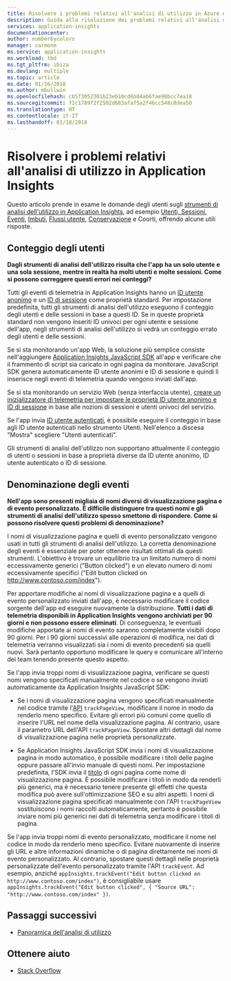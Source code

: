 ```yaml
---
title: Risolvere i problemi relativi all'analisi di utilizzo in Azure Application Insights
description: Guida alla risoluzione dei problemi relativi all'analisi dell'utilizzo di siti e app con Application Insights.
services: application-insights
documentationcenter: 
author: numberbycolors
manager: carmonm
ms.service: application-insights
ms.workload: tbd
ms.tgt_pltfrm: ibiza
ms.devlang: multiple
ms.topic: article
ms.date: 01/16/2018
ms.author: mbullwin
ms.openlocfilehash: cb5f3052301b23eb10cd6b84ab6fae98bcc7ea18
ms.sourcegitcommit: f1c1789f2f2502d683afaf5a2f46cc548c0dea50
ms.translationtype: HT
ms.contentlocale: it-IT
ms.lasthandoff: 01/18/2018
---
```

# <a name="troubleshoot-usage-analytics-in-application-insights"></a>Risolvere i problemi relativi all'analisi di utilizzo in Application Insights
Questo articolo prende in esame le domande degli utenti sugli [strumenti di analisi dell'utilizzo in Application Insights](app-insights-usage-overview.md), ad esempio [Utenti, Sessioni, Eventi](app-insights-usage-segmentation.md), [Imbuti](usage-funnels.md), [Flussi utente](app-insights-usage-flows.md), [Conservazione](app-insights-usage-retention.md) e Coorti, offrendo alcune utili risposte.

## <a name="counting-users"></a>Conteggio degli utenti
**Dagli strumenti di analisi dell'utilizzo risulta che l'app ha un solo utente e una sola sessione, mentre in realtà ha molti utenti e molte sessioni. Come si possono correggere questi errori nei conteggi?**

Tutti gli eventi di telemetria in Application Insights hanno un [ID utente anonimo](application-insights-data-model-context.md) e un [ID di sessione](application-insights-data-model-context.md) come proprietà standard. Per impostazione predefinita, tutti gli strumenti di analisi dell'utilizzo eseguono il conteggio degli utenti e delle sessioni in base a questi ID. Se in queste proprietà standard non vengono inseriti ID univoci per ogni utente e sessione dell'app, negli strumenti di analisi dell'utilizzo si vedrà un conteggio errato degli utenti e delle sessioni.

Se si sta monitorando un'app Web, la soluzione più semplice consiste nell'aggiungere [Application Insights JavaScript SDK](app-insights-javascript.md) all'app e verificare che il frammento di script sia caricato in ogni pagina da monitorare. JavaScript SDK genera automaticamente ID utente anonimi e ID di sessione e quindi li inserisce negli eventi di telemetria quando vengono inviati dall'app.

Se si sta monitorando un servizio Web (senza interfaccia utente), [creare un inizializzatore di telemetria per impostare le proprietà ID utente anonimo e ID di sessione](app-insights-usage-send-user-context.md) in base alle nozioni di sessioni e utenti univoci del servizio.

Se l'app invia [ID utente autenticati](app-insights-api-custom-events-metrics.md#authenticated-users), è possibile eseguire il conteggio in base agli ID utente autenticati nello strumento Utenti. Nell'elenco a discesa "Mostra" scegliere "Utenti autenticati".

Gli strumenti di analisi dell'utilizzo non supportano attualmente il conteggio di utenti o sessioni in base a proprietà diverse da ID utente anonimo, ID utente autenticato o ID di sessione.

## <a name="naming-events"></a>Denominazione degli eventi
**Nell'app sono presenti migliaia di nomi diversi di visualizzazione pagina e di evento personalizzato. È difficile distinguere tra questi nomi e gli strumenti di analisi dell'utilizzo spesso smettono di rispondere. Come si possono risolvere questi problemi di denominazione?**

I nomi di visualizzazione pagina e quelli di evento personalizzato vengono usati in tutti gli strumenti di analisi dell'utilizzo. La corretta denominazione degli eventi è essenziale per poter ottenere risultati ottimali da questi strumenti. L'obiettivo è trovare un equilibrio tra un limitato numero di nomi eccessivamente generici ("Button clicked") e un elevato numero di nomi eccessivamente specifici ("Edit button clicked on http://www.contoso.com/index").

Per apportare modifiche ai nomi di visualizzazione pagina e a quelli di evento personalizzato inviati dall'app, è necessario modificare il codice sorgente dell'app ed eseguire nuovamente la distribuzione. **Tutti i dati di telemetria disponibili in Application Insights vengono archiviati per 90 giorni e non possono essere eliminati**. Di conseguenza, le eventuali modifiche apportate ai nomi di evento saranno completamente visibili dopo 90 giorni. Per i 90 giorni successivi alle operazioni di modifica, nei dati di telemetria verranno visualizzati sia i nomi di evento precedenti sia quelli nuovi. Sarà pertanto opportuno modificare le query e comunicare all'interno dei team tenendo presente questo aspetto.

Se l'app invia troppi nomi di visualizzazione pagina, verificare se questi nomi vengono specificati manualmente nel codice o se vengono inviati automaticamente da Application Insights JavaScript SDK:

* Se i nomi di visualizzazione pagina vengono specificati manualmente nel codice tramite l'[API](https://github.com/Microsoft/ApplicationInsights-JS/blob/master/API-reference.md) `trackPageView`, modificare il nome in modo da renderlo meno specifico. Evitare gli errori più comuni come quello di inserire l'URL nel nome della visualizzazione pagina. Al contrario, usare il parametro URL dell'API `trackPageView`. Spostare altri dettagli dal nome di visualizzazione pagina nelle proprietà personalizzate.

* Se Application Insights JavaScript SDK invia i nomi di visualizzazione pagina in modo automatico, è possibile modificare i titoli delle pagine oppure passare all'invio manuale di questi nomi. Per impostazione predefinita, l'SDK invia il [titolo](https://developer.mozilla.org/docs/Web/HTML/Element/title) di ogni pagina come nome di visualizzazione pagina. È possibile modificare i titoli in modo da renderli più generici, ma è necessario tenere presente gli effetti che questa modifica può avere sull'ottimizzazione SEO e su altri aspetti. I nomi di visualizzazione pagina specificati manualmente con l'API `trackPageView` sostituiscono i nomi raccolti automaticamente, pertanto è possibile inviare nomi più generici nei dati di telemetria senza modificare i titoli di pagina.   

Se l'app invia troppi nomi di evento personalizzato, modificare il nome nel codice in modo da renderlo meno specifico. Evitare nuovamente di inserire gli URL e altre informazioni dinamiche o di pagina direttamente nei nomi di evento personalizzato. Al contrario, spostare questi dettagli nelle proprietà personalizzate dell'evento personalizzato tramite l'API `trackEvent`. Ad esempio, anziché `appInsights.trackEvent("Edit button clicked on http://www.contoso.com/index")`, è consigliabile usare `appInsights.trackEvent("Edit button clicked", { "Source URL": "http://www.contoso.com/index" })`.

## <a name="next-steps"></a>Passaggi successivi

* [Panoramica dell'analisi di utilizzo](app-insights-usage-overview.md)

## <a name="get-help"></a>Ottenere aiuto
* [Stack Overflow](http://stackoverflow.com/questions/tagged/ms-application-insights)

